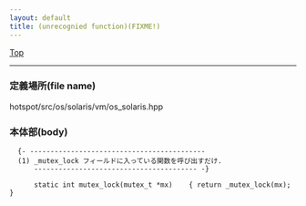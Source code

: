 ```yaml
---
layout: default
title: (unrecognied function)(FIXME!)
---
```

[Top](../index.html)

--- 
### 定義場所(file name)
hotspot/src/os/solaris/vm/os_solaris.hpp


### 本体部(body)
```
  {- -------------------------------------------
  (1) _mutex_lock フィールドに入っている関数を呼び出すだけ.
      ---------------------------------------- -}

	  static int mutex_lock(mutex_t *mx)    { return _mutex_lock(mx); }
	
```


